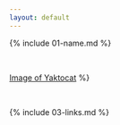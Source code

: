 ```yaml
---
layout: default
---
```


{% include 01-name.md %}

<br>

[Image of Yaktocat](https://octodex.github.com/images/yaktocat.png)
 %}

<br>

{% include 03-links.md %}

